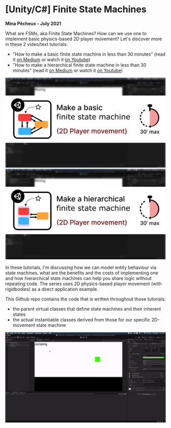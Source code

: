 # [Unity/C#] Finite State Machines

**Mina Pêcheux - July 2021**

What are FSMs, aka Finite State Machines? How can we use one to implement basic physics-based 2D player movement? Let's discover more in these 2 video/text tutorials:

- "How to make a basic finite state machine in less than 30 minutes" (read it [on Medium](https://medium.com/c-sharp-progarmming/make-a-basic-fsm-in-unity-c-f7d9db965134) or watch it [on Youtube](https://www.youtube.com/watch?v=-VkezxxjsSE))
- "How to make a hierarchical finite state machine in less than 30 minutes" (read it [on Medium](https://medium.com/geekculture/make-a-hierarchical-fsm-in-unity-c-6809d49f8955) or watch it [on Youtube](https://www.youtube.com/watch?v=OtUKsjPWzO8))

![thumbnail01](imgs/thumbnail01.png)
![thumbnail02](imgs/thumbnail02.png)

In these tutorials, I'm discussing how we can model entity behaviour via state machines, what are the benefits and the
costs of implementing one and how hierarchical state machines can help you share logic without repeating code. The series
uses 2D physics-based player movement (with rigidbodies) as a direct application example.

This Github repo contains the code that is written throughout those tutorials:

- the parent virtual classes that define state machines and their inherent states
- the actual instantiable classes derived from those for our specific 2D-movement state machine

![demo](imgs/demo.gif)
